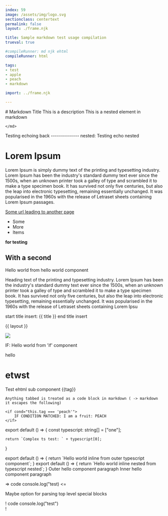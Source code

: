 ```yaml
---
index: 59
image: /assets/img/logo.svg
sectionclass: centertext
permalink: false
layout: ./frame.njk

title: Sample markdown test usage compilation
trueval: true

#compileRunner: md njk ehtml
compileRunner: html

tags:
- test
- apple
- peach
- markdown

import: ../frame.njk

---
```


<frame>

<md>
# Markdown Title
This is a description
    <md>
    This is a nested element in markdown

    </md>
</md>

<echo>
    Testing echoing back --------------  
    <echo>nested: Testing echo nested</echo>  
</echo>

# Lorem Ipsum

Lorem Ipsum is simply dummy text of the printing and typesetting industry. Lorem Ipsum has been the industry's standard dummy text ever since the 1500s, when an unknown printer took a galley of type and scrambled it to make a type specimen book. It has survived not only five centuries, but also the leap into electronic typesetting, remaining essentially unchanged. It was popularised in the 1960s with the release of Letraset sheets containing Lorem Ipsum passages.

[Some url leading to another page](/another-page)

- Some
- More
- Items

**for testing**

## With a second

<hello>
    Hello world from hello world component
</hello>

Heading text of the printing and typesetting industry. Lorem Ipsum has been the industry's standard dummy text ever since the 1500s, when an unknown printer took a galley of type and scrambled it to make a type specimen book. It has survived not only five centuries, but also the leap into electronic typesetting, remaining essentially unchanged. It was popularised in the 1960s with the release of Letraset sheets containing Lorem Ipsu

start title insert:
{{ title }}
end title insert

{{ layout }}

<img src="{{image}}" />

<if cond="this.index <= 100">
    <p class="ifyes">
        IF: Hello world from 'if' component
    <p>
</if>

hello

# etwst

<ehtml>
    Test ehtml sub component
</ehtml>

<for it="tag" of="tags">
    <hello>
        <span>{{tag}}</span>
    </hello>

    Anything tabbed is treated as a code block in markdown ( -> markdown it escapes the following)

    <if cond="this.tag === 'peach'">
        IF CONDITION MATCHED: I am a fruit: PEACH
    </if>

</for>


<ts>
export default () => {
    const typescript: string[] = ["one"];

    return `Complex ts test: ` + typescript[0];
}
</ts>

<ts>
export default () => {
    return `Hello world inline from outer typescript component`;
}
</ts>
<ts>
    export default () => {
        return `Hello world inline nested from typescript nested`;
    }
</ts>

<hello>
Outer hello component paragraph
    <hello>Inner hello component paragraph</hello>
</hello>


=> code
    console.log("test)
<=

Maybe option for parsing top level special blocks

! code
  console.log("test")  
!

</frame>